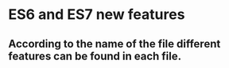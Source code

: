 # ES6 and ES7 new features

## According to the name of the file different features can be found in each file. 
